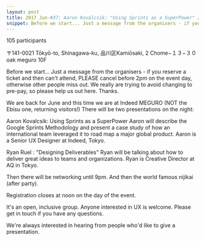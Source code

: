 ```yaml
---
layout: post
title: 2017 Jun-#37: Aaron Kovalcsik: "Using Sprints as a SuperPower" / Ryan Ruel : "Designing Deliverables"
snippet: Before we start... Just a message from the organisers - if you reserve a ticket and then can't ...
---
```

105 participants

 〒141-0021 Tōkyō-to, Shinagawa-ku, 品川区Kamiōsaki, 2 Chome−１３−３０ oak meguro 10F

Before we start...
Just a message from the organisers - if you reserve a ticket and then can't attend, PLEASE cancel before 2pm on the event day, otherwise other people miss out. We really are trying to avoid changing to pre-pay, so please help us out here. Thanks.

We are back for June and this time we are at Indeed MEGURO (NOT the Ebisu one, returning visitors!)
There will be two presentations on the night:

Aaron Kovalcsik: Using Sprints as a SuperPower
Aaron will describe the Google Sprints Methodology and present a case study of how an international team leveraged it to road map a major global product. Aaron is a Senior UX Designer at Indeed, Tokyo.

Ryan Ruel : "Designing Deliverables"
Ryan will be talking about how to deliver great ideas to teams and organizations. Ryan is Creative Director at AQ in Tokyo.

Then there will be networking until 9pm. And then the world famous nijikai (after party).

Registration closes at noon on the day of the event.

It's an open, inclusive group. Anyone interested in UX is welcome. Please get in touch if you have any questions.

We're always interested in hearing from people who'd like to give a presentation.

